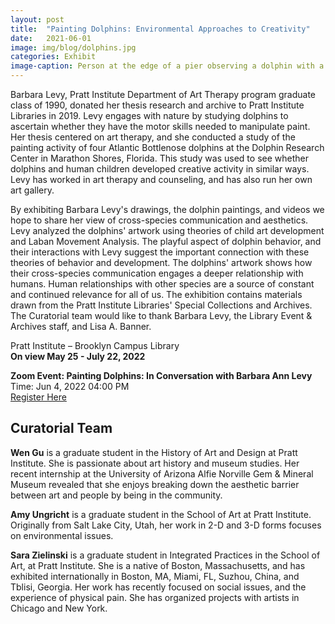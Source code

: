 ```yaml
---
layout: post
title:  "Painting Dolphins: Environmental Approaches to Creativity"
date:   2021-06-01
image: img/blog/dolphins.jpg
categories: Exhibit
image-caption: Person at the edge of a pier observing a dolphin with a brush in its mouth.
---
```


Barbara Levy, Pratt Institute Department of Art Therapy program graduate class of 1990,
donated her thesis research and archive to Pratt Institute Libraries in 2019. Levy engages with
nature by studying dolphins to ascertain whether they have the motor skills needed to manipulate
paint. Her thesis centered on art therapy, and she conducted a study of the painting activity of
four Atlantic Bottlenose dolphins at the Dolphin Research Center in Marathon Shores, Florida.
This study was used to see whether dolphins and human children developed creative activity in
similar ways. Levy has worked in art therapy and counseling, and has also run her own art
gallery.

By exhibiting Barbara Levy&#39;s drawings, the dolphin paintings, and videos we hope to share her
view of cross-species communication and aesthetics. Levy analyzed the dolphins&#39; artwork using
theories of child art development and Laban Movement Analysis.
The playful aspect of dolphin behavior, and their interactions with Levy suggest the important
connection with these theories of behavior and development. The dolphins&#39; artwork shows how
their cross-species communication engages a deeper relationship with humans. Human
relationships with other species are a source of constant and continued relevance for all of us.
The exhibition contains materials drawn from the Pratt Institute Libraries' Special Collections and
Archives. The Curatorial team would like to thank Barbara Levy, the Library Event &amp; Archives
staff, and Lisa A. Banner.

Pratt Institute – Brooklyn Campus Library  
**On view May 25 - July 22, 2022**

**Zoom Event: Painting Dolphins: In Conversation with Barbara Ann Levy**  
Time: Jun 4, 2022 04:00 PM  
[Register Here](https://pratt.zoom.us/meeting/register/tJIkfuqvpj4qHNB0Doc30jmwiyL9zsnxIYgn)

## Curatorial Team

**Wen Gu** is a graduate student in the History of Art and Design at Pratt Institute. She is
passionate about art history and museum studies. Her recent internship at the University of
Arizona Alfie Norville Gem &amp; Mineral Museum revealed that she enjoys breaking down the
aesthetic barrier between art and people by being in the community.

**Amy Ungricht** is a graduate student in the School of Art at Pratt Institute. Originally from Salt
Lake City, Utah, her work in 2-D and 3-D forms focuses on environmental issues.

**Sara Zielinski** is a graduate student in Integrated Practices in the School of Art, at Pratt Institute.
She is a native of Boston, Massachusetts, and has exhibited internationally in Boston, MA,
Miami, FL, Suzhou, China, and Tblisi, Georgia. Her work has recently focused on social issues,
and the experience of physical pain. She has organized projects with artists in Chicago and New
York.
